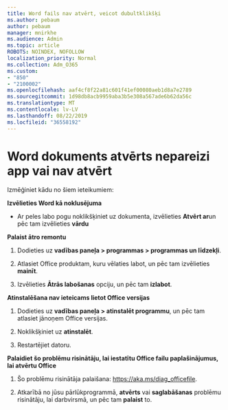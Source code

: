 ```yaml
---
title: Word fails nav atvērt, veicot dubultklikšķi
ms.author: pebaum
author: pebaum
manager: mnirkhe
ms.audience: Admin
ms.topic: article
ROBOTS: NOINDEX, NOFOLLOW
localization_priority: Normal
ms.collection: Adm_O365
ms.custom:
- "850"
- "2100002"
ms.openlocfilehash: aaf4cf8f22a81c601f41ef00080aeb1d8a7e2789
ms.sourcegitcommit: 1d98db8acb9959aba3b5e308a567ade6b62da56c
ms.translationtype: MT
ms.contentlocale: lv-LV
ms.lasthandoff: 08/22/2019
ms.locfileid: "36558192"
---
```

# <a name="word-document-opened-in-the-wrong-app-or-didnt-open"></a>Word dokuments atvērts nepareizi app vai nav atvērt

Izmēģiniet kādu no šiem ieteikumiem:

**Izvēlieties Word kā noklusējuma**

- Ar peles labo pogu noklikšķiniet uz dokumenta, izvēlieties **Atvērt ar**un pēc tam izvēlieties **vārdu**

**Palaist ātro remontu**

1. Dodieties uz **vadības paneļa > programmas > programmas un līdzekļi**.

2. Atlasiet Office produktam, kuru vēlaties labot, un pēc tam izvēlieties **mainīt**.

3. Izvēlieties **Ātrās labošanas** opciju, un pēc tam **izlabot**.

**Atinstalēšana nav ieteicams lietot Office versijas**

1. Dodieties uz **vadības paneļa > atinstalēt programmu**, un pēc tam atlasiet jānoņem Office versijas.

2. Noklikšķiniet uz **atinstalēt**.

3. Restartējiet datoru.

**Palaidiet šo problēmu risinātāju, lai iestatītu Office failu paplašinājumus, lai atvērtu Office**

1. Šo problēmu risinātāja palaišana: https://aka.ms/diag_officefile.

2. Atkarībā no jūsu pārlūkprogrammā, **atvērts** vai **saglabāšanas** problēmu risinātāju, lai darbvirsmā, un pēc tam **palaist** to.

